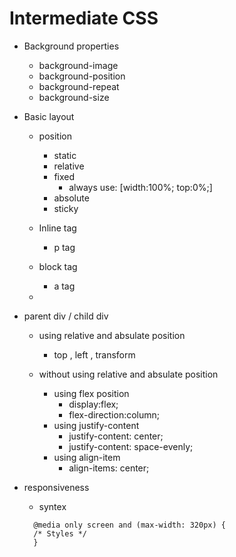 # Intermediate CSS

- Background properties

  - background-image
  - background-position
  - background-repeat
  - background-size

- Basic layout

  - position

    - static
    - relative
    - fixed
      - always use:
        [width:100%;
        top:0%;]
    - absolute
    - sticky

  - Inline tag
    - p tag
  - block tag
    - a tag
  -

- parent div / child div

  - using relative and absulate position

    - top , left , transform

  - without using relative and absulate position
    - using flex position
      - display:flex;
      - flex-direction:column;
    - using justify-content
      - justify-content: center;
      - justify-content: space-evenly;
    - using align-item
      - align-items: center;

- responsiveness

  - syntex

  ```
    @media only screen and (max-width: 320px) {
    /* Styles */
    }

  ```
